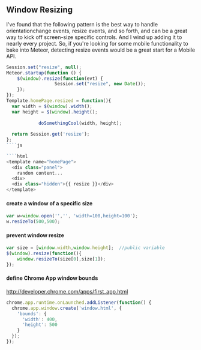 ## Window Resizing

I've found that the following pattern is the best way to handle orientationchange events, resize events, and so forth, and can be a great way to kick off screen-size specific controls.  And I wind up adding it to nearly every project.  So, if you're looking for some mobile functionality to bake into Meteor, detecting resize events would be a great start for a Mobile API.   
````js
Session.set("resize", null); 
Meteor.startup(function () {
    $(window).resize(function(evt) {
                  Session.set("resize", new Date());
    });
});
Template.homePage.resized = function(){
  var width = $(window).width();
  var height = $(window).height();
  
            doSomethingCool(width, height);
 
  return Session.get('resize');
}; 
````js

````html
<template name="homePage">
  <div class="panel">
    random content... 
  <div> 
  <div class="hidden">{{ resize }}</div>
</template>
````


#### create a window of a specific size  
````js
var w=window.open('','', 'width=100,height=100');
w.resizeTo(500,500);
````

#### prevent window resize
````js
var size = [window.width,window.height];  //public variable
$(window).resize(function(){
    window.resizeTo(size[0],size[1]);
});
````

#### define Chrome App window bounds
http://developer.chrome.com/apps/first_app.html

````js
chrome.app.runtime.onLaunched.addListener(function() {
  chrome.app.window.create('window.html', {
    'bounds': {
      'width': 400,
      'height': 500
    }
  });
});
````
